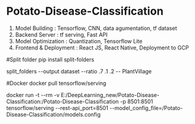 # Potato-Disease-Classification

1. Model Building : Tensorflow, CNN, data agumentation, tf dataset
2. Backend Server : tf serving, Fast API
3. Model Optimization : Quantization, Tensorflow Lite
4. Frontend & Deployment : React JS, React Native, Deployment to GCP

#Split folder
pip install split-folders

split_folders --output dataset --ratio .7 .1 .2 -- PlantVillage

#Docker
docker pull tensorflow/serving

docker run -t --rm -v E:/DeepLearning_new/Potato-Disease-Classification:/Potato-Disease-Classification -p 8501:8501 tensorflow/serving --rest-api_port=8501 --model_config_file=/Potato-Disease-Classification/models.config
